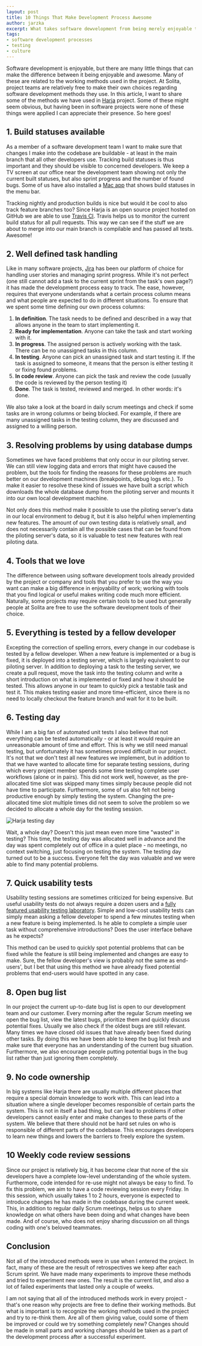 ```yaml
---
layout: post
title: 10 Things That Make Development Process Awesome
author: jarzka
excerpt: What takes software dewvelopment from being merely enjoyable to awesome?
tags:
- software development processes
- testing
- culture
---
```


Software development is enjoyable, but there are many little things that can make the difference between it being enjoyable and awesome. Many of these are related to the working methods used in the project. At Solita, project teams are relatively free to make their own choices regarding software development methods they use. In this article, I want to share some of the methods we have used in [Harja](https://github.com/finnishtransportagency/harja) project. Some of these might seem obvious, but having been in software projects were none of these things were applied I can appreciate their presence. So here goes!

## 1. Build statuses available

As a member of a software development team I want to make sure that changes I make into the codebase are buildable - at least in the main branch that all other developers use. Tracking build statuses is thus important and they should be visible to concerned developers. We keep a TV screen at our office near the development team showing not only the current built statuses, but also sprint progress and the number of found bugs. Some of us have also installed a [Mac app](http://ccmenu.org/) that shows build statuses in the menu bar.

Tracking nightly and production builds is nice but would it be cool to also track feature branches too? Since Harja is an open source project hosted on GitHub we are able to use [Travis CI](https://travis-ci.org/). Travis helps us to monitor the current build status for all pull requests. This way we can see if the stuff we are about to merge into our main branch is compilable and has passed all tests. Awesome!

## 2. Well defined task handling

Like in many software projects, [Jira](https://www.atlassian.com/software/jira) has been our platform of choice for handling user stories and managing sprint progress. While it's not perfect (one still cannot add a task to the current sprint from the task's own page?) it has made the development process easy to track. The ease, however, requires that everyone understands what a certain process column means and what people are expected to do in different situations. To ensure that we spent some time defining our own process columns:

1. **In definition**. The task needs to be defined and described in a way that allows anyone in the team to start implementing it.
2. **Ready for implementation**. Anyone can take the task and start working with it.
3. **In progress**. The assigned person is actively working with the task. There can be no unassigned tasks in this column.
4. **In testing**. Anyone can pick an unassigned task and start testing it. If the task is assigned to someone, it means that the person is either testing it or fixing found problems.
5. **In code review**. Anyone can pick the task and review the code (usually the code is reviewed by the person testing it)
6. **Done**. The task is tested, reviewed and merged. In other words: it's done.

We also take a look at the board in daily scrum meetings and check if some tasks are in wrong columns or being blocked. For example, if there are many unassigned tasks in the testing column, they are discussed and assigned to a willing person.

## 3. Resolving problems by using database dumps

Sometimes we have faced problems that only occur in our piloting server. We can still view logging data and errors that might have caused the problem, but the tools for finding the reasons for these problems are much better on our development machines (breakpoints, debug logs etc.). To make it easier to resolve these kind of issues we have built a script which downloads the whole database dump from the piloting server and mounts it into our own local development machine.

Not only does this method make it possible to use the piloting server's data in our local environment to debug it, but it is also helpful when implementing new features. The amount of our own testing data is relatively small, and does not necessarily contain all the possible cases that can be found from the piloting server's data, so it is valuable to test new features with real piloting data.  

## 4. Tools that we love

The difference between using software development tools already provided by the project or company and tools that you prefer to use the way you want can make a big difference in enjoyability of work; working with tools that you find logical or useful makes writing code much more efficient. Naturally, some projects may require certain tools to be used but generally people at Solita are free to use the software development tools of their choice.

## 5. Everything is tested by a fellow developer

Excepting the correction of spelling errors, every change in our codebase is tested by a fellow developer. When a new feature is implemented or a bug is fixed, it is deployed into a testing server, which is largely equivalent to our piloting server. In addition to deploying a task to the testing server, we create a pull request, move the task into the testing column and write a short introduction on what is implemented or fixed and how it should be tested. This allows anyone in our team to quickly pick a testable task and test it. This makes testing easier and more time-efficient, since there is no need to locally checkout the feature branch and wait for it to be built.

## 6. Testing day

While I am a big fan of automated unit tests I also believe that not everything can be tested automatically - or at least it would require an unreasonable amount of time and effort. This is why we still need manual testing, but unfortunately it has sometimes proved difficult in our project. It's not that we don't test all new features we implement, but in addition to that we have wanted to allocate time for separate testing sessions, during which every project member spends some time testing complete user workflows (alone or in pairs). This did not work well, however, as the pre-allocated time slot was skipped many times simply because people did not have time to participate. Furthermore, some of us also felt not being productive enough by simply testing the system. Changing the pre-allocated time slot multiple times did not seem to solve the problem so we decided to allocate a whole day for the testing session.

![Harja testing day](/img/10-things-that-make-development-process-awesome/testingday.jpg)

Wait, a whole day? Doesn't this just mean even more time "wasted" in testing? This time, the testing day was allocated well in advance and the day was spent completely out of office in a quiet place - no meetings, no context switching, just focusing on testing the system. The testing day turned out to be a success. Everyone felt the day was valuable and we were able to find many potential problems.

## 7. Quick usability tests

Usability testing sessions are sometimes criticized for being expensive. But useful usability tests do not always require a dozen users and a [fully featured usability testing laboratory](http://www.interface-analysis.website/images/AV_room.jpg). Simple and low-cost usability tests can simply mean asking a fellow developer to spend a few minutes testing when a new feature is being implemented. Is he able to complete a simple user task without comprehensive introductions? Does the user interface behave as he expects?

This method can be used to quickly spot potential problems that can be fixed while the feature is still being implemented and changes are easy to make. Sure, the fellow developer's view is probably not the same as end-users', but I bet that using this method we have already fixed potential problems that end-users would have spotted in any case.

## 8. Open bug list

In our project the current up-to-date bug list is open to our development team and our customer. Every morning after the regular Scrum meeting we open the bug list, view the latest bugs, prioritize them and quickly discuss potential fixes. Usually we also check if the oldest bugs are still relevant. Many times we have closed old issues that have already been fixed during other tasks. By doing this we have been able to keep the bug list fresh and make sure that everyone has an understanding of the current bug situation. Furthermore, we also encourage people putting potential bugs in the bug list rather than just ignoring them completely.

## 9. No code ownership

In big systems like Harja there are usually multiple different places that require a special domain knowledge to work with. This can lead into a situation where a single developer becomes responsible of certain parts the system. This is not in itself a bad thing, but can lead to problems if other developers cannot easily enter and make changes to these parts of the system. We believe that there should not be hard set rules on who is responsible of different parts of the codebase. This encourages developers to learn new things and lowers the barriers to freely explore the system.

## 10 Weekly code review sessions

Since our project is relatively big, it has become clear that none of the six developers have a complete low-level understanding of the whole system. Furthermore, code intended for re-use might not always be easy to find. To fix this problem, we aim to have a code reviewing session every Friday. In this session, which usually takes 1 to 2 hours, everyone is expected to introduce changes he has made in the codebase during the current week. This, in addition to regular daily Scrum meetings, helps us to share knowledge on what others have been doing and what changes have been made. And of course, who does not enjoy sharing discussion on all things coding with one's beloved teammates.

## Conclusion

Not all of the introduced methods were in use when I entered the project. In fact, many of these are the result of retrospectives we keep after each Scrum sprint. We have made many experiments to improve these methods and tried to experiment new ones. The result is the current list, and also a lot of failed experiments that lasted only a couple of weeks.  

I am not saying that all of the introduced methods work in every project - that's one reason why projects are free to define their working methods. But what is important is to recognize the working methods used in the project and try to re-think them. Are all of them giving value, could some of them be improved or could we try something completely new? Changes should be made in small parts and working changes should be taken as a part of the development process after a successful experiment.
